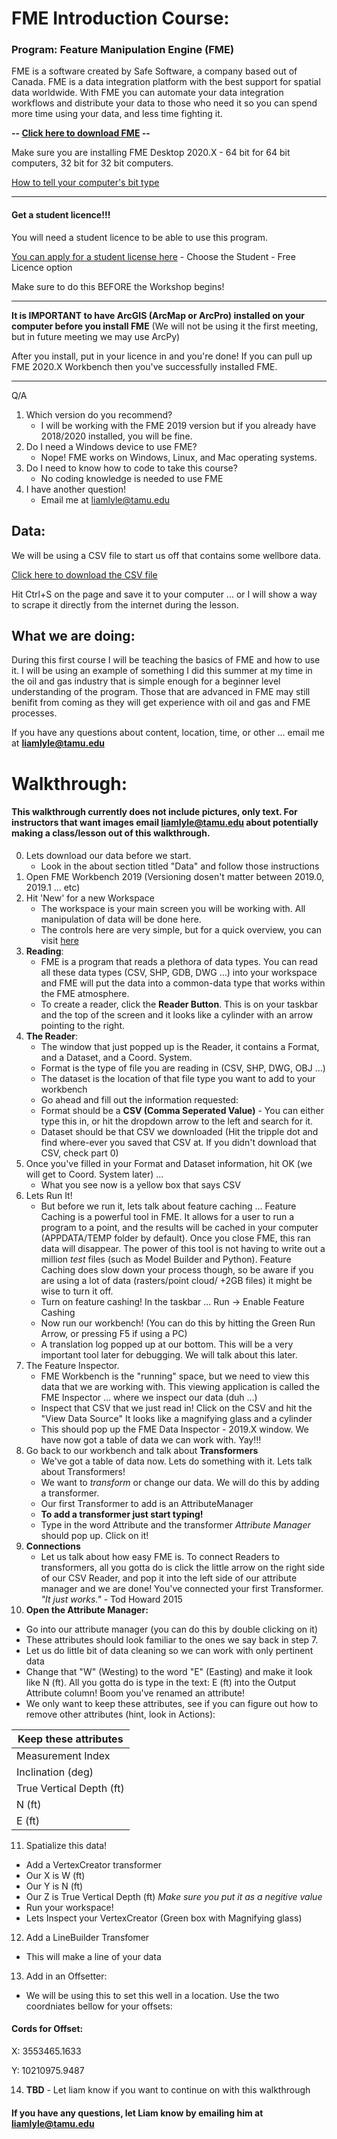 # FME Introduction Course:

### Program: Feature Manipulation Engine (FME)
FME is a software created by Safe Software, a company based out of Canada. FME is a data integration platform with the best support for spatial data worldwide. With FME you can automate your data integration workflows and distribute your data to those who need it so you can spend more time using your data, and less time fighting it.

**-- [Click here to download FME](https://www.safe.com/support/support-resources/fme-downloads/) --**

Make sure you are  installing FME Desktop 2020.X - 64 bit for 64 bit computers, 32 bit for 32 bit computers.

[How to tell your computer's bit type](https://lmgtfy.com/?q=how+to+tell+if+your+pc+is+64+or+32+bit)

---

#### Get a student licence!!!

You will need a student licence to be able to use this program.

[You can apply for a student license here](https://www.safe.com/fme/fme-desktop/trial-download/) - Choose the Student - Free Licence option

Make sure to do this BEFORE the Workshop begins!

---

**It is IMPORTANT to have ArcGIS (ArcMap or ArcPro) installed on your computer before you install FME** (We will not be using it the first meeting, but in future meeting we may use ArcPy)

After you install, put in your licence in and you're done! If you can pull up FME 2020.X Workbench then you've successfully installed FME. 

---

Q/A
1. Which version do you recommend?
    * I will be working with the FME 2019 version but if you already have 2018/2020 installed, you will be fine.
2. Do I need a Windows device to use FME?
    * Nope! FME works on Windows, Linux, and Mac operating systems.
3. Do I need to know how to code to take this course?
    * No coding knowledge is needed to use FME
4. I have another question!
    * Email me at liamlyle@tamu.edu

## Data:
We will be using a CSV file to start us off that contains some wellbore data.

[Click here to download the CSV file](https://raw.githubusercontent.com/liamlyle/FME_Tutorial/main/Learning/Week1/BorestickData.csv)

Hit Ctrl+S on the page and save it to your computer ... or I will show a way to scrape it directly from the internet during the lesson.

## What we are doing:
During this first course I will be teaching the basics of FME and how to use it. I will be using an example of something I did this summer at my time in the oil and gas industry that is simple enough for a beginner level understanding of the program. Those that are advanced in FME may still benifit from coming as they will get experience with oil and gas and FME processes.

If you have any questions about content, location, time, or other ... email me at **liamlyle@tamu.edu**


# Walkthrough:
#### This walkthrough currently does not include pictures, only text. For instructors that want images email liamlyle@tamu.edu about potentially making a class/lesson out of this walkthrough.

0. Lets download our data before we start.
   - Look in the about section titled "Data" and follow those instructions
1. Open FME Workbench 2019 (Versioning dosen't matter between 2019.0, 2019.1 ... etc)
2. Hit 'New' for a new Workspace
   - The workspace is your main screen you will be working with. All manipulation of data will be done here.
   - The controls here are very simple, but for a quick overview, you can visit [here](https://docs.safe.com/fme/html/FME_Desktop_Documentation/FME_Workbench/Workbench/options_workbench.htm)
3. **Reading**:
   - FME is a program that reads a plethora of data types. You can read all these data types (CSV, SHP, GDB, DWG ...) into your workspace and FME will put the data into a common-data type that works within the FME atmosphere.
   - To create a reader, click the **Reader Button**. This is on your taskbar and the top of the screen and it looks like a cylinder with an arrow pointing to the right.
4. **The Reader**:
   - The window that just popped up is the Reader, it contains a Format, and a Dataset, and a Coord. System.
   - Format is the type of file you are reading in (CSV, SHP, DWG, OBJ ...)
   - The dataset is the location of that file type you want to add to your workbench
   - Go ahead and fill out the information requested:
   - Format should be a **CSV (Comma Seperated Value)** - You can either type this in, or hit the dropdown arrow to the left and search for it.
   - Dataset should be that CSV we downloaded (Hit the tripple dot and find where-ever you saved that CSV at. If you didn't download that CSV, check part 0)
5. Once you've filled in your Format and Dataset information, hit OK (we will get to Coord. System later) ...
   - What you see now is a yellow box that says CSV 
6. Lets Run It!
   - But before we run it, lets talk about feature caching ... Feature Caching is a powerful tool in FME. It allows for a user to run a program to a point, and the results will be cached in your computer (APPDATA/TEMP folder by default). Once you close FME, this ran data will disappear. The power of this tool is not having to write out a million _test_ files (such as Model Builder and Python). Feature Caching does slow down your process though, so be aware if you are using a lot of data (rasters/point cloud/ +2GB files) it might be wise to turn it off.
   - Turn on feature cashing! In the taskbar ... Run -> Enable Feature Cashing
   - Now run our workbench! (You can do this by hitting the Green Run Arrow, or pressing F5 if using a PC)
   - A translation log popped up at our bottom. This will be a very important tool later for debugging. We will talk about this later.
7. The Feature Inspector.
   - FME Workbench is the "running" space, but we need to view this data that we are working with. This viewing application is called the FME Inspector ... where we inspect our data (duh ...)
   - Inspect that CSV that we just read in! Click on the CSV and hit the "View Data Source" It looks like a magnifying glass and a cylinder
   - This should pop up the FME Data Inspector - 2019.X window. We have now got a table of data we can work with. Yay!!!
8. Go back to our workbench and talk about **Transformers**
   - We've got a table of data now. Lets do something with it. Lets talk about Transformers!
   - We want to _transform_ or change our data. We will do this by adding a transformer.
   - Our first Transformer to add is an AttributeManager
   - **To add a transformer just start typing!**
   - Type in the word Attribute and the transformer _Attribute Manager_ should pop up. Click on it!
9. **Connections**
   - Let us talk about how easy FME is. To connect Readers to transformers, all you gotta do is click the little arrow on the right side of our CSV Reader, and pop it into the left side of our attribute manager and we are done! You've connected your first Transformer. _"It just works."_ - Tod Howard 2015
10. **Open the Attribute Manager:**
   * Go into our attribute manager (you can do this by double clicking on it)
   * These attributes should look familiar to the ones we say back in step 7.
   * Let us do little bit of data cleaning so we can work with only pertinent data
   * Change that "W" (Westing) to the word "E" (Easting) and make it look like N (ft). All you gotta do is type in the text: E (ft) into the Output Attribute column! Boom you've renamed an attribute!
   * We only want to keep these attributes, see if you can figure out how to remove other attributes (hint, look in Actions):

| Keep these attributes |
| --------------------- |
| Measurement Index |
| Inclination (deg) |
| True Vertical Depth (ft) |
| N (ft) |
| E (ft) |

11. Spatialize this data!
   - Add a VertexCreator transformer
   - Our X is W (ft)
   - Our Y is N (ft)
   - Our Z is True Vertical Depth (ft) _Make sure you put it as a negitive value_
   - Run your workspace!
   - Lets Inspect your VertexCreator (Green box with Magnifying glass)

12. Add a LineBuilder Transfomer
   - This will make a line of your data
13. Add in an Offsetter:
   - We will be using this to set this well in a location. Use the two coordniates bellow for your offsets:
#### Cords for Offset:
X: 3553465.1633
>
Y: 10210975.9487

14. **TBD** - Let liam know if you want to continue on with this walkthrough
>
>
>
#### If you have any questions, let Liam know by emailing him at liamlyle@tamu.edu

